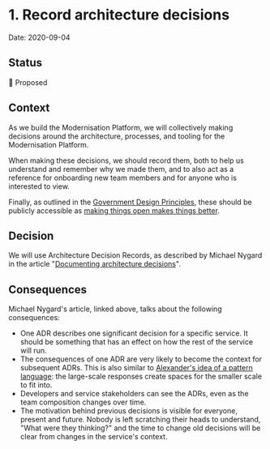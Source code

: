 # 1. Record architecture decisions

Date: 2020-09-04

## Status

🤔 Proposed

## Context

As we build the Modernisation Platform, we will collectively making decisions around the architecture, processes, and tooling for the Modernisation Platform.

When making these decisions, we should record them, both to help us understand and remember why we made them, and to also act as a reference for onboarding new team members and for anyone who is interested to view.

Finally, as outlined in the [Government Design Principles](https://www.gov.uk/guidance/government-design-principles), these should be publicly accessible as [making things open makes things better](https://www.gov.uk/guidance/government-design-principles#make-things-open-it-makes-things-better).

## Decision

We will use Architecture Decision Records, as described by Michael Nygard in the article "[Documenting architecture decisions](http://thinkrelevance.com/blog/2011/11/15/documenting-architecture-decisions)".

## Consequences

Michael Nygard's article, linked above, talks about the following consequences:

- One ADR describes one significant decision for a specific service. It should be something that has an effect on how the rest of the service will run.
- The consequences of one ADR are very likely to become the context for subsequent ADRs. This is also similar to [Alexander's idea of a pattern language](http://wiki.c2.com/?AlexandrianForm): the large-scale responses create spaces for the smaller scale to fit into.
- Developers and service stakeholders can see the ADRs, even as the team composition changes over time.
- The motivation behind previous decisions is visible for everyone, present and future. Nobody is left scratching their heads to understand, "What were they thinking?" and the time to change old decisions will be clear from changes in the service's context.
